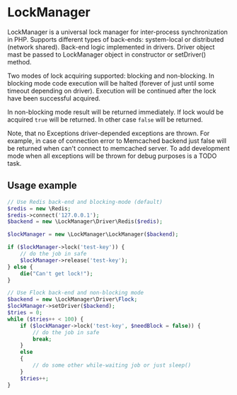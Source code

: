 LockManager
============

LockManager is a universal lock manager for inter-process synchronization in PHP.
Supports different types of back-ends: system-local or distributed (network shared).
Back-end logic implemented in drivers. Driver object mast be passed to LockManager
object in constructor or setDriver() method.

Two modes of lock acquiring supported: blocking and non-blocking. In blocking mode
code execution will be halted (forever of just until some timeout depending on driver).
Execution will be continued after the lock have been successful acquired.

In non-blocking mode result will be returned immediately. If lock would be acquired `true`
will be returned. In other case `false` will be returned.

Note, that no Exceptions driver-depended exceptions are thrown. For example, in case of
connection error to Memcached backend just false will be returned when can't connect
to memcached server. To add development mode when all exceptions will be thrown for debug
purposes is a TODO task.

Usage example
-------------

```PHP
// Use Redis back-end and blocking-mode (default)
$redis = new \Redis;
$redis->connect('127.0.0.1');
$backend = new \LockManager\Driver\Redis($redis);

$lockManager = new \LockManager\LockManager($backend);

if ($lockManager->lock('test-key')) {
    // do the job in safe
    $lockManager->release('test-key');
} else {
    die("Can't get lock!");
}

// Use Flock back-end and non-blocking mode
$backend = new \LockManager\Driver\Flock;
$lockManager->setDriver($backend);
$tries = 0;
while ($tries++ < 100) {
    if ($lockManager->lock('test-key', $needBlock = false)) {
        // do the job in safe
        break;
    }
    else
    {
        // do some other while-waiting job or just sleep()
    }
    $tries++;
}
```